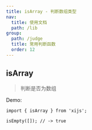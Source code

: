 ```yaml
---
title: isArray - 判断数组类型
nav:
  title: 使用文档
  path: /lib
group:
  path: /judge
  title: 常用判断函数
  order: 12
---
```


## isArray

> 判断是否为数组

Demo:

```tsx | pure
import { isArray } from 'xijs';

isEmpty([]); // -> true
```
